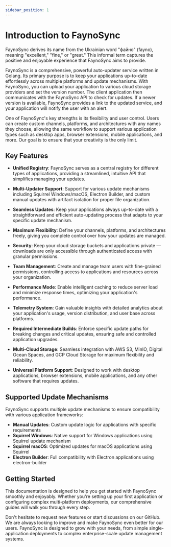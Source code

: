 ```yaml
---
sidebar_position: 1
---
```


# Introduction to FaynoSync

FaynoSync derives its name from the Ukrainian word "файно" (fayno), meaning "excellent," "fine," or "great." This informal term captures the positive and enjoyable experience that FaynoSync aims to provide.

FaynoSync is a comprehensive, powerful auto-updater service written in Golang. Its primary purpose is to keep your applications up-to-date effortlessly across multiple platforms and update mechanisms. With FaynoSync, you can upload your application to various cloud storage providers and set the version number. The client application then communicates with the FaynoSync API to check for updates. If a newer version is available, FaynoSync provides a link to the updated service, and your application will notify the user with an alert.

One of FaynoSync's key strengths is its flexibility and user control. Users can create custom channels, platforms, and architectures with any names they choose, allowing the same workflow to support various application types such as desktop apps, browser extensions, mobile applications, and more. Our goal is to ensure that your creativity is the only limit.

## Key Features

- **Unified Registry**: FaynoSync serves as a central registry for different types of applications, providing a streamlined, intuitive API that simplifies managing your updates.

- **Multi-Updater Support**: Support for various update mechanisms including Squirrel Windows/macOS, Electron Builder, and custom manual updates with artifact isolation for proper file organization.

- **Seamless Updates**: Keep your applications always up-to-date with a straightforward and efficient auto-updating process that adapts to your specific update mechanism.

- **Maximum Flexibility**: Define your channels, platforms, and architectures freely, giving you complete control over how your updates are managed.

- **Security**: Keep your cloud storage buckets and applications private — downloads are only accessible through authenticated access with granular permissions.

- **Team Management**: Create and manage team users with fine-grained permissions, controlling access to applications and resources across your organization.

- **Performance Mode**: Enable intelligent caching to reduce server load and minimize response times, optimizing your application's performance.

- **Telemetry System**: Gain valuable insights with detailed analytics about your application's usage, version distribution, and user base across platforms.

- **Required Intermediate Builds**: Enforce specific update paths for breaking changes and critical updates, ensuring safe and controlled application upgrades.

- **Multi-Cloud Storage**: Seamless integration with AWS S3, MinIO, Digital Ocean Spaces, and GCP Cloud Storage for maximum flexibility and reliability.

- **Universal Platform Support**: Designed to work with desktop applications, browser extensions, mobile applications, and any other software that requires updates.

## Supported Update Mechanisms

FaynoSync supports multiple update mechanisms to ensure compatibility with various application frameworks:

- **Manual Updates**: Custom update logic for applications with specific requirements
- **Squirrel Windows**: Native support for Windows applications using Squirrel update mechanism
- **Squirrel macOS**: Optimized updates for macOS applications using Squirrel
- **Electron Builder**: Full compatibility with Electron applications using electron-builder

## Getting Started

This documentation is designed to help you get started with FaynoSync smoothly and enjoyably. Whether you're setting up your first application or configuring complex multi-platform deployments, our comprehensive guides will walk you through every step.

Don't hesitate to request new features or start discussions on our GitHub. We are always looking to improve and make FaynoSync even better for our users. FaynoSync is designed to grow with your needs, from simple single-application deployments to complex enterprise-scale update management systems.